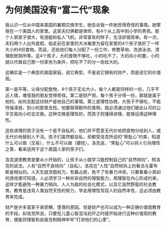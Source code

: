 # 为何美国没有“富二代”现象

我认识一位从中国来美国的暑期交换学生，她告诉我一件她觉得奇怪的事情。她寄宿在一个美国人的家里。这家夫妇俩都是律师，有4个从上高中到小学的男孩。那个人家房子很大，有游艇和私人飞机，非常富有的样子，生活却很简单。有一次，夫妇两个人出外度假，临走前在家里的大冰箱里为留在家里的4个孩子放好了一样大小的4份食物。而且，还给他们每人分配了一份工作，修整草地、洗游泳池、清理厨房厕所等。这4个孩子，大的食物不够吃，小的吃不了。大的向小的要，小的就以代做自己那一份家务为条件，把吃不了的分一些给大的。

这确实是一个典型的美国家庭，说它典型，不是说它拥有的财产，而是说它的价值观。

第一是平等，父母分配食物，4个孩子无论大小，每个人都是同样的一份，几乎不近人情，难怪我的朋友觉得奇怪。第二是财产观，每个孩子分得一份，那就是属于他的。如何支配这份财产是他自己的事情。第三是理性协商，大孩子不够吃，不能恃强凌弱，到小的那里去抢。他要取得额外的食物，就必须通过他们彼此认可的公平交易向小的去交换。这种交换是理性的，而孩子则懂得讲理，能够运用这种理性。

这些讲理的孩子没有一个是不自私的，他们并不愿意无代价地把食物分给别人，或无代价地替别人干活。孩子们虽然都自私，却都受洛克所说的“荣耻心”约束，知道什么可以做（交易），什么不可以做（硬抢）。洛克说，“荣耻心”可以将人引向理性之善，看来适用于这个美国人家的孩子们。

洛克道德教育是要从小开始的，让孩子从小就学习能控制自己的“自然倾向”，照洛克的说法，人有“自然不良倾向”（自私）。洛克在“人性”自然倾向上的看法与霍布斯是相似的。人天生就贪图权力，有霸占欲，免不了有暴力冲突，只要看看小孩如何游戏便可知道。人必须学习一种并非自然的理智能力，用理智在内心形成约束，这样才能避免一种暴力相向、人人为敌的社会化模式，以及它自然野蛮的社会教育。教育是违背人类自然天性的努力，学会用理性驾驭人的自然本性，这必须由教育来完成。

财产是许多富家子弟骄横、堕落的原因，但是财产也可以成为一种正确价值观教育的手段。如洛克所说，只要在儿童心智混沌初开之时就开始进行这种价值观的教育，便能将理智和自我克制精神牢牢“打进他们的心里”。